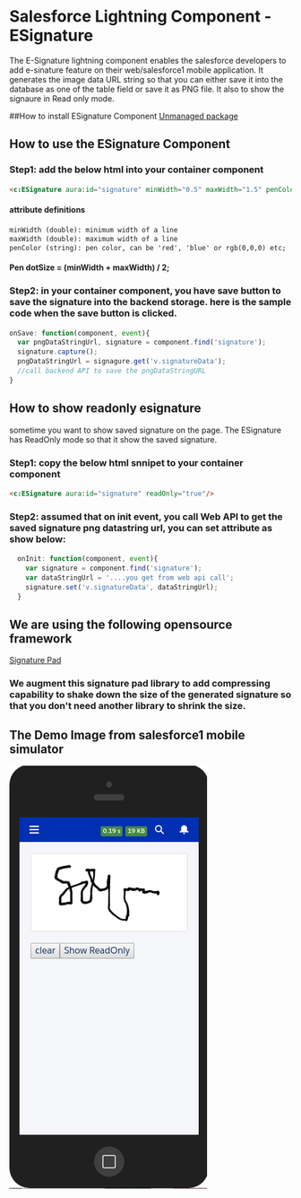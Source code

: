 # Salesforce Lightning Component - ESignature

The E-Signature lightning component enables the salesforce developers to add e-sinature feature on their web/salesforce1 mobile application. It generates the image data URL string so that you can either save it into the database as one of the table field or save it as PNG file. It also to show the signaure in Read only mode.

##How to install ESignature Component
[Unmanaged package](https://login.salesforce.com/packaging/installPackage.apexp?p0=04t6A00000149od)
## How to use the ESignature Component

### Step1: add the below html into your container component
```HTML
<c:ESignature aura:id="signature" minWidth="0.5" maxWidth="1.5" penColor="rgb(0,0,255)"/>
```

#### attribute definitions
```
minWidth (double): minimum width of a line
maxWidth (double): maximum width of a line
penColor (string): pen color, can be 'red', 'blue' or rgb(0,0,0) etc;
```
#### Pen dotSize = (minWidth + maxWidth) / 2;


### Step2: in your container component, you have save button to save the signature into the backend storage. here is the sample code when the save button is clicked.

```javascript
onSave: function(component, event){
  var pngDataStringUrl, signature = component.find('signature');
  signature.capture();
  pngDataStringUrl = signagure.get('v.signatureData');
  //call backend API to save the pngDataStringURL
}
```

## How to show readonly esignature
sometime you want to show saved signature on the page. The ESignature has ReadOnly mode so that it show the saved signature.

### Step1: copy the below html snnipet to your container component
```HTML
<c:ESignature aura:id="signature" readOnly="true"/>
```

### Step2: assumed that on init event, you call Web API to get the saved signature png datastring url, you can set attribute as show below:

```Javascript
  onInit: function(component, event){
    var signature = component.find('signature');
    var dataStringUrl = '....you get from web api call';
    signature.set('v.signatureData', dataStringUrl);
  }
```


## We are using the following opensource framework
[Signature Pad](https://github.com/szimek/signature_pad)

### We augment this signature pad library to add compressing capability to shake down the size of the generated signature so that you don't need another library to shrink the size.

## The Demo Image from salesforce1 mobile simulator

![GitHub Logo](/images/esignature-screenshot.png)